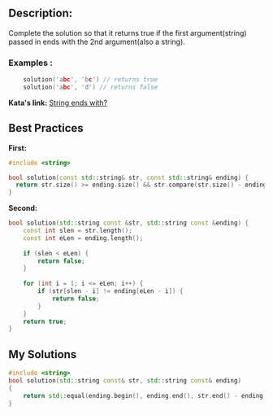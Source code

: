 ## Description:

Complete the solution so that it returns true if the first argument(string) passed in ends with the 2nd argument(also a string).

### Examples :
```cpp	
	solution('abc', 'bc') // returns true
	solution('abc', 'd') // returns false
```

**Kata's link:** [String ends with?](/cpp)

## Best Practices

**First:**
```cpp
#include <string>

bool solution(const std::string& str, const std::string& ending) {
  return str.size() >= ending.size() && str.compare(str.size() - ending.size(), std::string::npos, ending) == 0;
}
```

**Second:**
```cpp
bool solution(std::string const &str, std::string const &ending) {
    const int slen = str.length();
    const int eLen = ending.length();
    
    if (slen < eLen) {
        return false;
    }
    
    for (int i = 1; i <= eLen; i++) {
        if (str[slen - i] != ending[eLen - i]) {
            return false;
        }
    }
    return true;
}
```

## My Solutions
```cpp
#include <string>
bool solution(std::string const& str, std::string const& ending)
{
	return std::equal(ending.begin(), ending.end(), str.end() - ending.size());
}